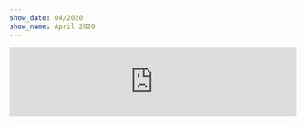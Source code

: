 ```yaml
---
show_date: 04/2020
show_name: April 2020
---
```


<iframe width="100%" height="120" src="https://www.mixcloud.com/widget/iframe/?hide_cover=1&light=1&feed=%2FMusicBoxRadioUK%2Fbass-cycle-monday-20th-april-2020%2F" frameborder="0" ></iframe>